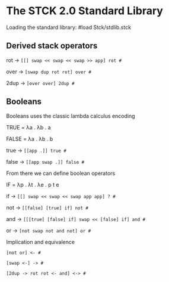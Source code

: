 The STCK 2.0 Standard Library
=============================

Loading the standard library:
#load Stck/stdlib.stck

Derived stack operators
-----------------------
rot -> ```[[] swap << swap << swap >> app] rot #```

over -> ```[swap dup rot rot] over #```

2dup -> ```[over over] 2dup #```

Booleans
--------
Booleans uses the classic lambda calculus encoding

TRUE = λa . λb . a

FALSE = λa . λb . b

true -> ```[[app .]] true #```

false -> ```[[app swap .]] false #```

From there we can define boolean operators

IF = λp . λt . λe . p t e

if -> ```[[] swap << swap << swap app app] ? #```

not -> ```[[false] [true] if] not #```

and -> ```[[[true] [false] if] swap << [false] if] and #```

or -> ```[not swap not and not] or #```

Implication and equivalence

```[not or] <- #```

```[swap <-] -> #```

```[2dup -> rot rot <- and] <-> #```
